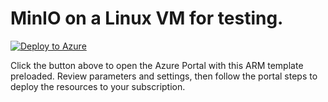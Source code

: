 # MinIO on a Linux VM for testing. 



[![Deploy to Azure](https://aka.ms/deploytoazurebutton)](https://portal.azure.com/#create/Microsoft.Template/uri/https://raw.githubusercontent.com/derdanu/azure-minio-vm/main/armtemplate.json)

Click the button above to open the Azure Portal with this ARM template preloaded. Review parameters and settings, then follow the portal steps to deploy the resources to your subscription.
